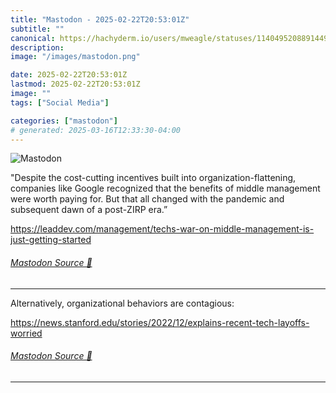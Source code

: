 ```yaml
---
title: "Mastodon - 2025-02-22T20:53:01Z"
subtitle: ""
canonical: https://hachyderm.io/users/mweagle/statuses/114049520889144994
description:
image: "/images/mastodon.png"

date: 2025-02-22T20:53:01Z
lastmod: 2025-02-22T20:53:01Z
image: ""
tags: ["Social Media"]

categories: ["mastodon"]
# generated: 2025-03-16T12:33:30-04:00
---
```

![Mastodon](/images/mastodon.png)

<p>&quot;Despite the cost-cutting incentives built into organization-flattening, companies like Google recognized that the benefits of middle management were worth paying for. But that all changed with the pandemic and subsequent dawn of a post-ZIRP era.”</p><p><a href="https://leaddev.com/management/techs-war-on-middle-management-is-just-getting-started" target="_blank" rel="nofollow noopener noreferrer" translate="no"><span class="invisible">https://</span><span class="ellipsis">leaddev.com/management/techs-w</span><span class="invisible">ar-on-middle-management-is-just-getting-started</span></a></p>


###### [Mastodon Source 🐘](https://hachyderm.io/@mweagle/114049520889144994)

___

<p>Alternatively, organizational behaviors are contagious:</p><p><a href="https://news.stanford.edu/stories/2022/12/explains-recent-tech-layoffs-worried" target="_blank" rel="nofollow noopener noreferrer" translate="no"><span class="invisible">https://</span><span class="ellipsis">news.stanford.edu/stories/2022</span><span class="invisible">/12/explains-recent-tech-layoffs-worried</span></a></p>


###### [Mastodon Source 🐘](https://hachyderm.io/@mweagle/114049530356466901)

___
